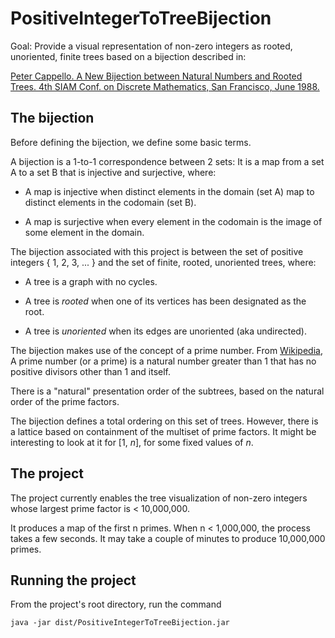 # PositiveIntegerToTreeBijection

Goal: Provide a visual representation of non-zero integers as rooted, unoriented, finite trees 
based on a bijection described in:

[Peter Cappello. A New Bijection between Natural Numbers and Rooted Trees. 4th SIAM Conf. on Discrete Mathematics, San Francisco, June 1988.](https://www.cs.ucsb.edu/~cappello/papers/1988SiamDM.html)

## The bijection

Before defining the bijection, we define some basic terms.

A bijection is a 1-to-1 correspondence between 2 sets:
It is a map from a set A to a set B that is injective and surjective, 
where:

* A map is injective when distinct elements in the domain (set A) map to distinct
elements in the codomain (set B).

* A map is surjective when every element in the codomain is the image of
some element in the domain.

The bijection associated with this project is between the set of positive integers
{ 1, 2, 3, ... } 
and the set of finite, rooted, unoriented trees, where:

* A tree is a graph with no cycles. 

* A tree is _rooted_ when one of its vertices has been designated as the root.

* A tree is _unoriented_ when its edges are unoriented (aka undirected).

The bijection makes use of the concept of a prime number.
From [Wikipedia](https://en.wikipedia.org/wiki/Prime_number), 
A prime number (or a prime) is a natural number greater than 1 that has no 
positive divisors other than 1 and itself. 

There is a "natural" presentation order of the subtrees, based on the natural order of the prime factors.

The bijection defines a total ordering on this set of trees.
However, there is a lattice based on containment of the multiset of prime factors.
It might be interesting to look at it for [1, _n_], for some fixed values of _n_.

## The project
The project currently enables the tree visualization of non-zero integers 
whose largest prime factor is < 10,000,000.

It produces a map of the first n primes.
When n < 1,000,000, the process takes a few seconds. 
It may take a couple of minutes to produce 10,000,000 primes.

## Running the project

From the project's root directory, run the command 
<pre><code>java -jar dist/PositiveIntegerToTreeBijection.jar</code></pre> 

